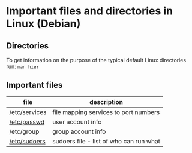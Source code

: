 # Important files and directories in Linux (Debian)

## Directories

To get information on the purpose of the typical default Linux directories run: `man hier`

## Important files

| file | description |
| -----| ----------- |
| /etc/services | file mapping services to port numbers |
| [/etc/passwd](https://www.cyberciti.biz/faq/understanding-etcpasswd-file-format/) | user account info |
| /etc/group | group account info ||
| [/etc/sudoers](https://www.sudo.ws/man/1.8.15/sudoers.man.html) | sudoers file - list of who can run what |
